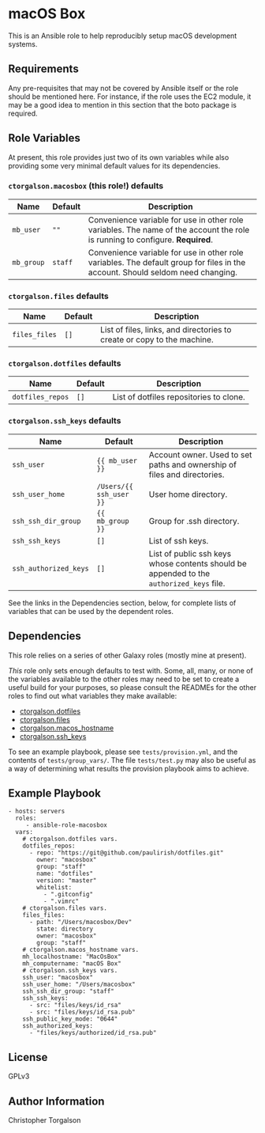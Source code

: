 # macOS Box

This is an Ansible role to help reproducibly setup macOS development systems.

## Requirements

Any pre-requisites that may not be covered by Ansible itself or the role should
be mentioned here. For instance, if the role uses the EC2 module, it may be a
good idea to mention in this section that the boto package is required.

## Role Variables

At present, this role provides just two of its own variables while also
providing some very minimal default values for its dependencies.

### `ctorgalson.macosbox` (this role!) defaults

| Name       | Default | Description |
|------------|---------|-------------|
| `mb_user`  | `""`    | Convenience variable for use in other role variables. The name of the account the role is running to configure. **Required**. |
| `mb_group` | `staff` | Convenience variable for use in other role variables. The default group for files in the account. Should seldom need changing. |

### `ctorgalson.files` defaults

| Name | Default | Description |
|----------------|-------------|-------------|
| `files_files`  | `[]`        | List of files, links, and directories to create or copy to the machine. |

### `ctorgalson.dotfiles` defaults

| Name | Default | Description |
|------|---------|-------------|
| `dotfiles_repos` | `[]` | List of dotfiles repositories to clone. |

### `ctorgalson.ssh_keys` defaults

| Name                  | Default                 | Description |
|-----------------------|-------------------------|-------------|
| `ssh_user`            | `{{ mb_user }}`         | Account owner. Used to set paths and ownership of files and directories. |
| `ssh_user_home`       | `/Users/{{ ssh_user }}` | User home directory. |
| `ssh_ssh_dir_group`   | `{{ mb_group }}`        | Group for .ssh directory. |
| `ssh_ssh_keys`        | `[]`                    | List of ssh keys. |
| `ssh_authorized_keys` | `[]`                    | List of public ssh keys whose contents should be appended to the `authorized_keys` file. |

See the links in the Dependencies section, below, for complete lists of
variables that can be used by the dependent roles.

## Dependencies

This role relies on a series of other Galaxy roles (mostly mine at
present).

_This_ role only sets enough defaults to test with. Some, all, many, or
none of the variables available to the other roles may need to be set to
create a useful build for your purposes, so please consult the READMEs for
the other roles to find out what variables they make available:

- [ctorgalson.dotfiles](https://galaxy.ansible.com/ctorgalson/dotfiles)
- [ctorgalson.files](https://galaxy.ansible.com/ctorgalson/files)
- [ctorgalson.macos_hostname](https://galaxy.ansible.com/ctorgalson/macos_hostname)
- [ctorgalson.ssh_keys](https://galaxy.ansible.com/ctorgalson/ssh_keys)

To see an example playbook, please see `tests/provision.yml`, and the
contents of `tests/group_vars/`. The file `tests/test.py` may also be
useful as a way of determining what results the provision playbook aims
to achieve.

## Example Playbook

    - hosts: servers
      roles:
         - ansible-role-macosbox
      vars:
        # ctorgalson.dotfiles vars.
        dotfiles_repos:
          - repo: "https://git@github.com/paulirish/dotfiles.git"
            owner: "macosbox"
            group: "staff"
            name: "dotfiles"
            version: "master"
            whitelist:
              - ".gitconfig"
              - ".vimrc"
        # ctorgalson.files vars.
        files_files:
          - path: "/Users/macosbox/Dev"
            state: directory
            owner: "macosbox"
            group: "staff"
        # ctorgalson.macos_hostname vars.
        mh_localhostname: "MacOsBox"
        mh_computername: "macOS Box"
        # ctorgalson.ssh_keys vars.
        ssh_user: "macosbox"
        ssh_user_home: "/Users/macosbox"
        ssh_ssh_dir_group: "staff"
        ssh_ssh_keys:
          - src: "files/keys/id_rsa"
          - src: "files/keys/id_rsa.pub"
        ssh_public_key_mode: "0644"
        ssh_authorized_keys:
          - "files/keys/authorized/id_rsa.pub"

## License

GPLv3

## Author Information

Christopher Torgalson
